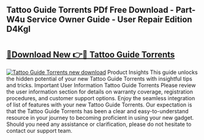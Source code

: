 ## Tattoo Guide Torrents PDf Free Download - Part-W4u Service Owner Guide - User Repair Edition D4KgI

# <h2><a href="http://bc52318.oget.top/?id=Tattoo+Guide+Torrents">🔗Download New 👉🔴 Tattoo Guide Torrents</a></h2>

[![Tattoo Guide Torrents new download](https://i.imgur.com/5g1atiW.png)](http://bc52318.oget.top/?id=Tattoo+Guide+Torrents)
Product Insights This guide unlocks the hidden potential of your new Tattoo Guide Torrents with insightful tips and tricks. Important User Information Tattoo Guide Torrents Please review the user information section for details on warranty coverage, registration procedures, and customer support options. Enjoy the seamless integration of list of features with your new Tattoo Guide Torrents. Our expectation is that the Tattoo Guide Torrents has been a clear and easy-to-understand resource in your journey to becoming proficient in using your new gadget. Should you need any assistance or clarification, please do not hesitate to contact our support team.
